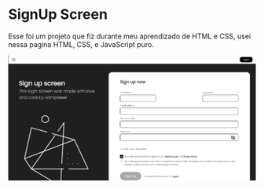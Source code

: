# SignUp Screen

Esse foi um projeto que fiz durante meu aprendizado de HTML e CSS, usei nessa pagina HTML, CSS, e JavaScript puro.

<img src="/Assets/img/print.png">

